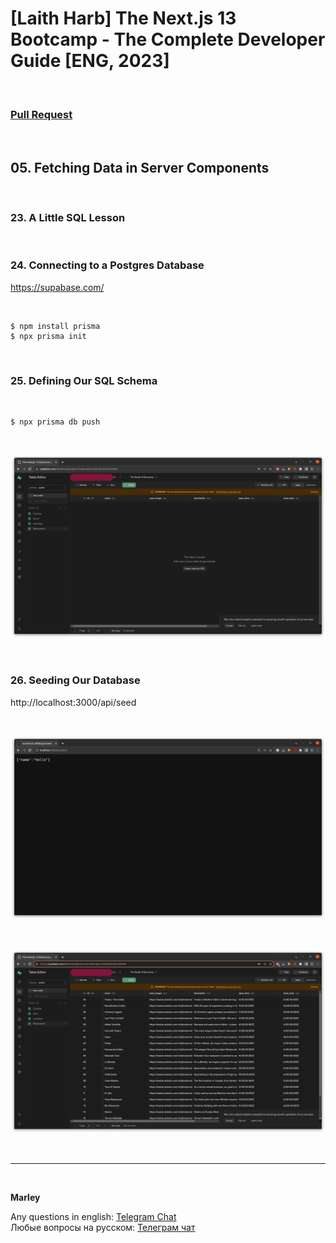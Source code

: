 # [Laith Harb] The Next.js 13 Bootcamp - The Complete Developer Guide [ENG, 2023]

<br/>

### [Pull Request](https://github.com/webmakaka/The-Next.js-13-Bootcamp-The-Complete-Developer-Guide/pull/3)

<br/>

## 05. Fetching Data in Server Components

<br/>

### 23. A Little SQL Lesson

<br/>

### 24. Connecting to a Postgres Database

https://supabase.com/

<br/>

```
$ npm install prisma
$ npx prisma init
```

<br/>

### 25. Defining Our SQL Schema

<br/>

```
$ npx prisma db push
```

<br/>

![Application](/img/pic-ch05-img01.png?raw=true)

<br/>

### 26. Seeding Our Database

http://localhost:3000/api/seed

<br/>

![Application](/img/pic-ch05-img02.png?raw=true)

<br/>

![Application](/img/pic-ch05-img03.png?raw=true)

<br/>

---

<br/>

**Marley**

Any questions in english: <a href="https://jsdev.org/chat/">Telegram Chat</a>  
Любые вопросы на русском: <a href="https://jsdev.ru/chat/">Телеграм чат</a>
